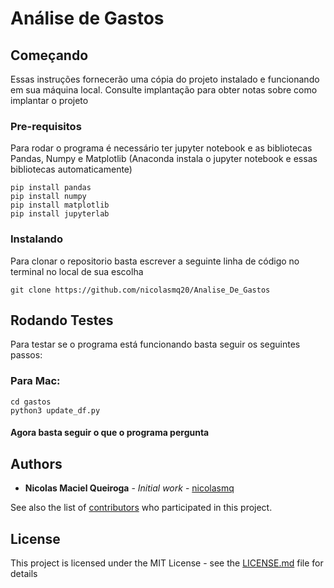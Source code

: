 # Análise de Gastos 

## Começando

Essas instruções fornecerão uma cópia do projeto instalado e funcionando em sua máquina local. Consulte implantação para obter notas sobre como implantar o projeto

### Pre-requisitos

Para rodar o programa é necessário ter jupyter notebook e as bibliotecas Pandas, Numpy e Matplotlib (Anaconda instala o jupyter notebook e essas bibliotecas automaticamente)

```
pip install pandas
pip install numpy
pip install matplotlib
pip install jupyterlab
```

### Instalando

Para clonar o repositorio basta escrever a seguinte linha de código no terminal no local de sua escolha

```
git clone https://github.com/nicolasmq20/Analise_De_Gastos
```

## Rodando Testes

Para testar se o programa está funcionando basta seguir os seguintes passos:

### Para Mac:

```
cd gastos
python3 update_df.py
```
#### Agora basta seguir o que o programa pergunta

## Authors

* **Nicolas Maciel Queiroga** - *Initial work* - [nicolasmq](https://github.com/nicolasmq)

See also the list of [contributors](https://github.com/your/project/contributors) who participated in this project.

## License

This project is licensed under the MIT License - see the [LICENSE.md](LICENSE.md) file for details
